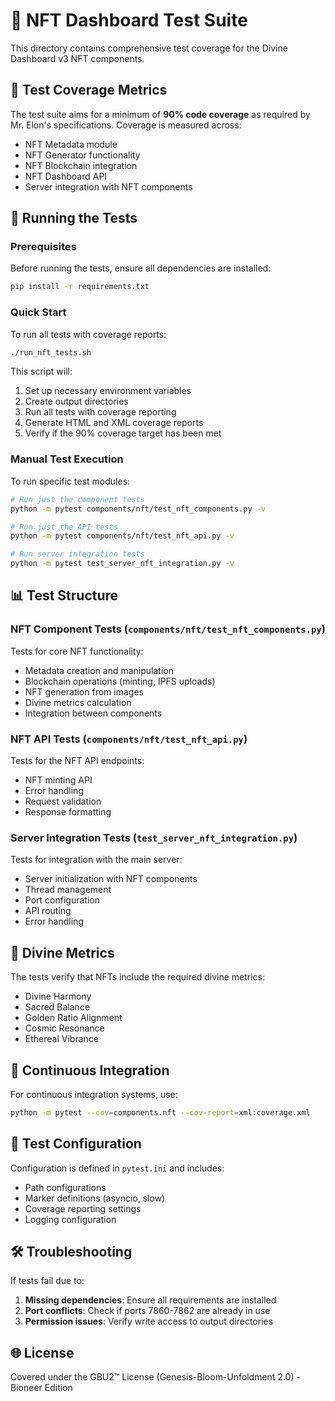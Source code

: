 # 🎨 NFT Dashboard Test Suite

This directory contains comprehensive test coverage for the Divine Dashboard v3 NFT components.

## 🧬 Test Coverage Metrics

The test suite aims for a minimum of **90% code coverage** as required by Mr. Elon's specifications. Coverage is measured across:

- NFT Metadata module
- NFT Generator functionality
- NFT Blockchain integration
- NFT Dashboard API
- Server integration with NFT components

## 🚀 Running the Tests

### Prerequisites

Before running the tests, ensure all dependencies are installed:

```bash
pip install -r requirements.txt
```

### Quick Start

To run all tests with coverage reports:

```bash
./run_nft_tests.sh
```

This script will:

1. Set up necessary environment variables
2. Create output directories
3. Run all tests with coverage reporting
4. Generate HTML and XML coverage reports
5. Verify if the 90% coverage target has been met

### Manual Test Execution

To run specific test modules:

```bash
# Run just the component tests
python -m pytest components/nft/test_nft_components.py -v

# Run just the API tests
python -m pytest components/nft/test_nft_api.py -v

# Run server integration tests
python -m pytest test_server_nft_integration.py -v
```

## 📊 Test Structure

### NFT Component Tests (`components/nft/test_nft_components.py`)

Tests for core NFT functionality:

- Metadata creation and manipulation
- Blockchain operations (minting, IPFS uploads)
- NFT generation from images
- Divine metrics calculation
- Integration between components

### NFT API Tests (`components/nft/test_nft_api.py`)

Tests for the NFT API endpoints:

- NFT minting API
- Error handling
- Request validation
- Response formatting

### Server Integration Tests (`test_server_nft_integration.py`)

Tests for integration with the main server:

- Server initialization with NFT components
- Thread management
- Port configuration
- API routing
- Error handling

## 🌈 Divine Metrics

The tests verify that NFTs include the required divine metrics:

- Divine Harmony
- Sacred Balance
- Golden Ratio Alignment
- Cosmic Resonance
- Ethereal Vibrance

## 🔄 Continuous Integration

For continuous integration systems, use:

```bash
python -m pytest --cov=components.nft --cov-report=xml:coverage.xml
```

## 🧪 Test Configuration

Configuration is defined in `pytest.ini` and includes:

- Path configurations
- Marker definitions (asyncio, slow)
- Coverage reporting settings
- Logging configuration

## 🛠️ Troubleshooting

If tests fail due to:

1. **Missing dependencies**: Ensure all requirements are installed
2. **Port conflicts**: Check if ports 7860-7862 are already in use
3. **Permission issues**: Verify write access to output directories

## 🌐 License

Covered under the GBU2™ License (Genesis-Bloom-Unfoldment 2.0) - Bioneer Edition
